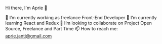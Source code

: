 Hi there, I'm Aprie 👋

🔭 I’m currently working as freelance Front-End Developer
🌱 I’m currently learning React and Redux
👯 I’m looking to collaborate on Project Open Source, Freelance and Part Time
📫 How to reach me: aprie.janti@gmail.com
